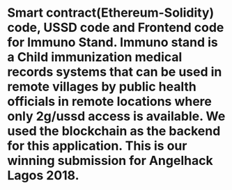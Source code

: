 # Smart contract(Ethereum-Solidity) code, USSD code and Frontend code for Immuno Stand. Immuno stand is a Child immunization medical records systems that can be used in remote villages by public health officials in remote locations where only 2g/ussd access is available. We used the blockchain as the backend for this application. This is our winning submission for Angelhack Lagos 2018.
